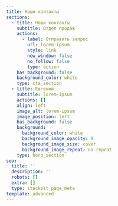 ```yaml
---
title: Наши контакты
sections:
  - title: Наши контакты
    subtitle: Отдел продаж
    actions:
      - label: Отправить запрос
        url: lorem-ipsum
        style: link
        new_window: false
        no_follow: false
        type: action
    has_background: false
    background_color: white
    type: cta_section
  - title: Евгений
    subtitle: lorem-ipsum
    actions: []
    align: left
    image_alt: lorem-ipsum
    image_position: left
    has_background: false
    background:
      background_color: white
      background_image_opacity: 0
      background_image_size: cover
      background_image_repeat: no-repeat
    type: hero_section
seo:
  title: ''
  description: ''
  robots: []
  extra: []
  type: stackbit_page_meta
template: advanced
---
```

